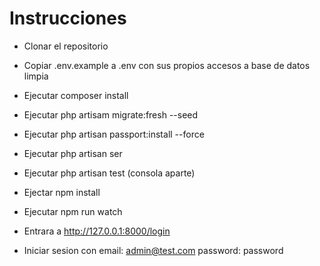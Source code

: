 # Instrucciones

- Clonar el repositorio
- Copiar .env.example a .env con sus propios accesos a base de datos limpia

- Ejecutar composer install
- Ejecutar php artisam migrate:fresh --seed
- Ejecutar php artisan passport:install --force
- Ejecutar php artisan ser
- Ejecutar php artisan test (consola aparte)

- Ejectar npm install
- Ejecutar npm run watch
- Entrara a http://127.0.0.1:8000/login
- Iniciar sesion con
    email: admin@test.com
    password: password


